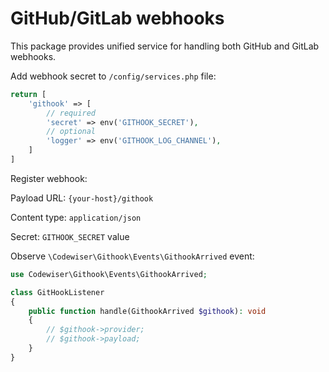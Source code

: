 # GitHub/GitLab webhooks

This package provides unified service for handling both GitHub and GitLab 
webhooks.

Add webhook secret to `/config/services.php` file:

```php
return [
    'githook' => [
        // required
        'secret' => env('GITHOOK_SECRET'),
        // optional
        'logger' => env('GITHOOK_LOG_CHANNEL'),
    ]
]
```

Register webhook:

Payload URL: `{your-host}/githook`

Content type: `application/json`

Secret: `GITHOOK_SECRET` value

Observe `\Codewiser\Githook\Events\GithookArrived` event:

```php
use Codewiser\Githook\Events\GithookArrived;

class GitHookListener
{
    public function handle(GithookArrived $githook): void 
    {
        // $githook->provider;
        // $githook->payload;
    }
}
```
